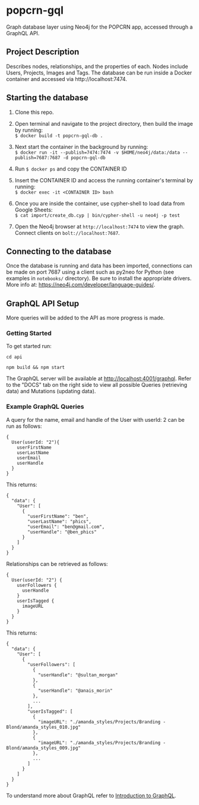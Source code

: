 # popcrn-gql
Graph database layer using Neo4j for the POPCRN app, accessed through a GraphQL API.

## Project Description
Describes nodes, relationships, and the properties of each. Nodes include Users, Projects, Images and Tags. The database can be run inside a Docker container and accessed via http://localhost:7474.

## Starting the database

1. Clone this repo.

2. Open terminal and navigate to the project directory, then build the image by running:
<br>```$ docker build -t popcrn-gql-db .```

1. Next start the container in the background by running:
<br>```$ docker run -it --publish=7474:7474 -v $HOME/neo4j/data:/data --publish=7687:7687 -d popcrn-gql-db```

4. Run `$ docker ps` and copy the CONTAINER ID

5. Insert the CONTAINER ID and access the running container's terminal by running:
<br>```$ docker exec -it <CONTAINER ID> bash```

6. Once you are inside the container, use cypher-shell to load data from Google Sheets:
<br>```$ cat import/create_db.cyp | bin/cypher-shell -u neo4j -p test```

1. Open the Neo4j browser at `http://localhost:7474` to view the graph. Connect clients on `bolt://localhost:7687`.

## Connecting to the database
Once the database is running and data has been imported, connections can be made on port 7687 using a client such as py2neo for Python (see examples in `notebooks/` directory). Be sure to install the appropriate drivers. More info at:
https://neo4j.com/developer/language-guides/.

## GraphQL API Setup

More queries will be added to the API as more progress is made. 

### Getting Started
To get started run:

```cd api```

```npm build && npm start```

The GraphQL server will be available at [http://localhost:4001/graphql](http://localhost:4001/graphql). Refer to the "DOCS" tab on the right side to view all possible Queries (retrieving data) and Mutations (updating data). 

### Example GraphQL Queries
A query for the name, email and handle of the User with userId: 2 can be run as follows:
```
{
  User(userId: "2"){
    userFirstName
    userLastName
    userEmail
    userHandle
  }
}
```
This returns:
```
{
  "data": {
    "User": [
      {
        "userFirstName": "ben",
        "userLastName": "phics",
        "userEmail": "ben@gmail.com",
        "userHandle": "@ben_phics"
      }
    ]
  }
}
```
Relationships can be retrieved as follows:
```
{
  User(userId: "2") {
    userFollowers {
      userHandle
    }
    userIsTagged {
      imageURL
    }
  }
}

```
This returns:
```
{
  "data": {
    "User": [
      {
        "userFollowers": [
          {
            "userHandle": "@sultan_morgan"
          },
          {
            "userHandle": "@anais_morin"
          },
          ...
        ],
        "userIsTagged": [
          {
            "imageURL": "./amanda_styles/Projects/Branding - Blond/amanda_styles_010.jpg"
          },
          {
            "imageURL": "./amanda_styles/Projects/Branding - Blond/amanda_styles_009.jpg"
          },
          ...
        ]
      }
    ]
  }
}
```

To understand more about GraphQL refer to [Introduction to GraphQL](https://graphql.org/learn/).